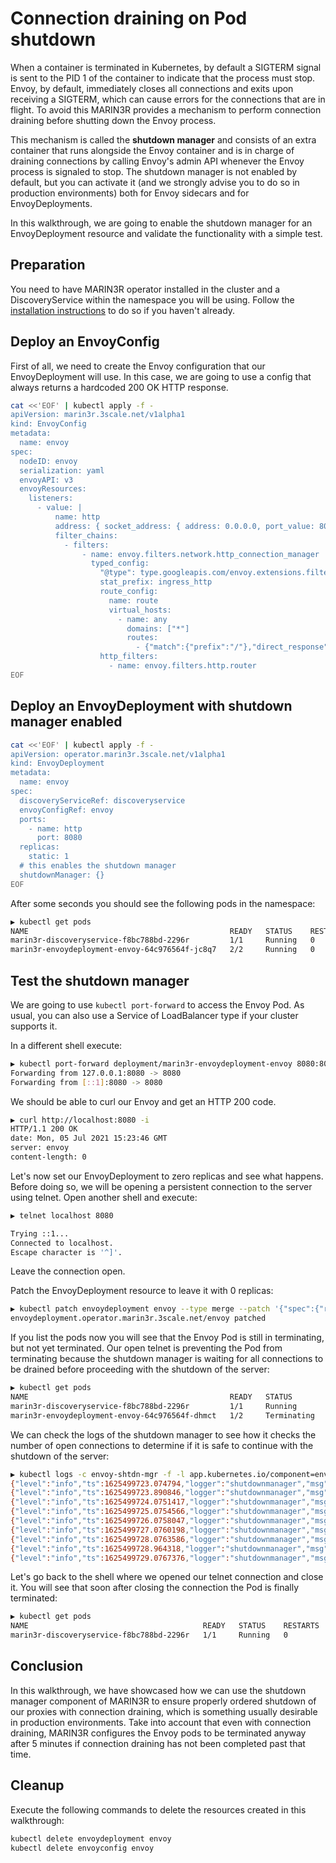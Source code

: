 # **Connection draining on Pod shutdown**

When a container is terminated in Kubernetes, by default a SIGTERM signal is sent to the PID 1 of the container to indicate that the process must stop. Envoy, by default, immediately closes all connections and exits upon receiving a SIGTERM, which can cause errors for the connections that are in flight. To avoid this MARIN3R provides a mechanism to perform connection draining before shutting down the Envoy process.

This mechanism is called the **shutdown manager** and consists of an extra container that runs alongside the Envoy container and is in charge of draining connections by calling Envoy's admin API whenever the Envoy process is signaled to stop. The shutdown manager is not enabled by default, but you can activate it (and we strongly advise you to do so in production environments) both for Envoy sidecars and for EnvoyDeployments.

In this walkthrough, we are going to enable the shutdown manager for an EnvoyDeployment resource and validate the functionality with a simple test.

## **Preparation**

You need to have MARIN3R operator installed in the cluster and a DiscoveryService within the namespace you will be using. Follow the [installation instructions](../../README.md#installation) to do so if you haven't already.

## **Deploy an EnvoyConfig**

First of all, we need to create the Envoy configuration that our EnvoyDeployment will use. In this case, we are going to use a config that always returns a hardcoded 200 OK HTTP response.

```bash
cat <<'EOF' | kubectl apply -f -
apiVersion: marin3r.3scale.net/v1alpha1
kind: EnvoyConfig
metadata:
  name: envoy
spec:
  nodeID: envoy
  serialization: yaml
  envoyAPI: v3
  envoyResources:
    listeners:
      - value: |
          name: http
          address: { socket_address: { address: 0.0.0.0, port_value: 8080 } }
          filter_chains:
            - filters:
                - name: envoy.filters.network.http_connection_manager
                  typed_config:
                    "@type": type.googleapis.com/envoy.extensions.filters.network.http_connection_manager.v3.HttpConnectionManager
                    stat_prefix: ingress_http
                    route_config:
                      name: route
                      virtual_hosts:
                        - name: any
                          domains: ["*"]
                          routes:
                            - {"match":{"prefix":"/"},"direct_response":{"status":200}}
                    http_filters:
                      - name: envoy.filters.http.router
EOF
```

## **Deploy an EnvoyDeployment with shutdown manager enabled**

```bash
cat <<'EOF' | kubectl apply -f -
apiVersion: operator.marin3r.3scale.net/v1alpha1
kind: EnvoyDeployment
metadata:
  name: envoy
spec:
  discoveryServiceRef: discoveryservice
  envoyConfigRef: envoy
  ports:
    - name: http
      port: 8080
  replicas:
    static: 1
  # this enables the shutdown manager
  shutdownManager: {}
EOF
```

After some seconds you should see the following pods in the namespace:

```bash
▶ kubectl get pods
NAME                                             READY   STATUS    RESTARTS   AGE
marin3r-discoveryservice-f8bc788bd-2296r         1/1     Running   0          2m39s
marin3r-envoydeployment-envoy-64c976564f-jc8q7   2/2     Running   0          94s
```

## **Test the shutdown manager**

We are going to use `kubectl port-forward` to access the Envoy Pod. As usual, you can also use a Service of LoadBalancer type if your cluster supports it.

In a different shell execute:

```bash
▶ kubectl port-forward deployment/marin3r-envoydeployment-envoy 8080:8080
Forwarding from 127.0.0.1:8080 -> 8080
Forwarding from [::1]:8080 -> 8080
```

We should be able to curl our Envoy and get an HTTP 200 code.

```bash
▶ curl http://localhost:8080 -i
HTTP/1.1 200 OK
date: Mon, 05 Jul 2021 15:23:46 GMT
server: envoy
content-length: 0
```

Let's now set our EnvoyDeployment to zero replicas and see what happens. Before doing so, we will be opening a persistent connection to the server using telnet. Open another shell and execute:

```bash
▶ telnet localhost 8080

Trying ::1...
Connected to localhost.
Escape character is '^]'.
```

Leave the connection open.

Patch the EnvoyDeployment resource to leave it with 0 replicas:

```bash
▶ kubectl patch envoydeployment envoy --type merge --patch '{"spec":{"replicas":{"static":0}}}'
envoydeployment.operator.marin3r.3scale.net/envoy patched
```

If you list the pods now you will see that the Envoy Pod is still in terminating, but not yet terminated. Our open telnet is preventing the Pod from terminating because the shutdown manager is waiting for all connections to be drained before proceeding with the shutdown of the server:

```bash
▶ kubectl get pods
NAME                                             READY   STATUS        RESTARTS   AGE
marin3r-discoveryservice-f8bc788bd-2296r         1/1     Running       0          20m
marin3r-envoydeployment-envoy-64c976564f-dhmct   1/2     Terminating   0          2m59s
```

We can check the logs of the shutdown manager to see how it checks the number of open connections to determine if it is safe to continue with the shutdown of the server:

```bash
▶ kubectl logs -c envoy-shtdn-mgr -f -l app.kubernetes.io/component=envoy-deployment,app.kubernetes.io/instance=envoy
{"level":"info","ts":1625499723.074794,"logger":"shutdownmanager","msg":"file /tmp/shutdown-ok does not exist, recheck in 1s","context":"waitForDrainHandler"}
{"level":"info","ts":1625499723.890846,"logger":"shutdownmanager","msg":"polled open connections","context":"DrainListeners","open_connections":1,"min_connections":0}
{"level":"info","ts":1625499724.0751417,"logger":"shutdownmanager","msg":"file /tmp/shutdown-ok does not exist, recheck in 1s","context":"waitForDrainHandler"}
{"level":"info","ts":1625499725.0754566,"logger":"shutdownmanager","msg":"file /tmp/shutdown-ok does not exist, recheck in 1s","context":"waitForDrainHandler"}
{"level":"info","ts":1625499726.0758047,"logger":"shutdownmanager","msg":"file /tmp/shutdown-ok does not exist, recheck in 1s","context":"waitForDrainHandler"}
{"level":"info","ts":1625499727.0760198,"logger":"shutdownmanager","msg":"file /tmp/shutdown-ok does not exist, recheck in 1s","context":"waitForDrainHandler"}
{"level":"info","ts":1625499728.0763586,"logger":"shutdownmanager","msg":"file /tmp/shutdown-ok does not exist, recheck in 1s","context":"waitForDrainHandler"}
{"level":"info","ts":1625499728.964318,"logger":"shutdownmanager","msg":"polled open connections","context":"DrainListeners","open_connections":1,"min_connections":0}
{"level":"info","ts":1625499729.0767376,"logger":"shutdownmanager","msg":"file /tmp/shutdown-ok does not exist, recheck in 1s","context":"waitForDrainHandler"}
```

Let's go back to the shell where we opened our telnet connection and close it. You will see that soon after closing the connection the Pod is finally terminated:

```bash
▶ kubectl get pods
NAME                                       READY   STATUS    RESTARTS   AGE
marin3r-discoveryservice-f8bc788bd-2296r   1/1     Running   0          24m
```

## **Conclusion**

In this walkthrough, we have showcased how we can use the shutdown manager component of MARIN3R to ensure properly ordered shutdown of our proxies with connection draining, which is something usually desirable in production environments. Take into account that even with connection draining, MARIN3R configures the Envoy pods to be terminated anyway after 5 minutes if connection draining has not been completed past that time.

## **Cleanup**

Execute the following commands to delete the resources created in this walkthrough:

```bash
kubectl delete envoydeployment envoy
kubectl delete envoyconfig envoy
```
